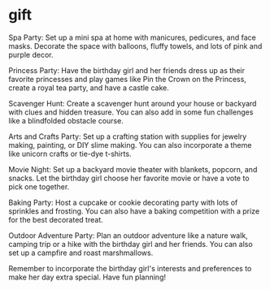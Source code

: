 # gift
Spa Party: Set up a mini spa at home with manicures, pedicures, and face masks. Decorate the space with balloons, fluffy towels, and lots of pink and purple decor.

Princess Party: Have the birthday girl and her friends dress up as their favorite princesses and play games like Pin the Crown on the Princess, create a royal tea party, and have a castle cake.

Scavenger Hunt: Create a scavenger hunt around your house or backyard with clues and hidden treasure. You can also add in some fun challenges like a blindfolded obstacle course.

Arts and Crafts Party: Set up a crafting station with supplies for jewelry making, painting, or DIY slime making. You can also incorporate a theme like unicorn crafts or tie-dye t-shirts.

Movie Night: Set up a backyard movie theater with blankets, popcorn, and snacks. Let the birthday girl choose her favorite movie or have a vote to pick one together.

Baking Party: Host a cupcake or cookie decorating party with lots of sprinkles and frosting. You can also have a baking competition with a prize for the best decorated treat.

Outdoor Adventure Party: Plan an outdoor adventure like a nature walk, camping trip or a hike with the birthday girl and her friends. You can also set up a campfire and roast marshmallows.

Remember to incorporate the birthday girl's interests and preferences to make her day extra special. Have fun planning!
